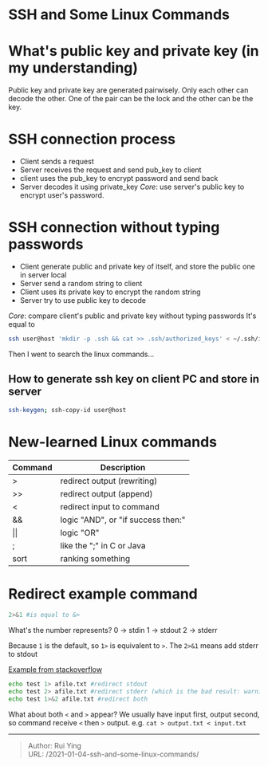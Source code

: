 # SSH and Some Linux Commands

# What's public key and private key (in my understanding)
Public key and private key are generated pairwisely. Only each other can decode the other. One of the pair can be the lock and the other can be the key.

# SSH connection process

- Client sends a request
- Server receives the request and send pub_key to client
- client uses the pub_key to encrypt password and send back
- Server decodes it using private_key
*Core*: use server's public key to encrypt user's password.

# SSH connection without typing passwords

- Client generate public and private key of itself, and store the public one in server local
- Server send a random string to client
- Client uses its private key to encrypt the random string
- Server try to use public key to decode

*Core*:  compare client's public and private key without typing passwords
It's equal to
```bash
ssh user@host 'mkdir -p .ssh && cat >> .ssh/authorized_keys' < ~/.ssh/id_rsa.pub
```
Then I went to search the linux commands...

## How to generate ssh key on client PC and store in server
```bash
ssh-keygen; ssh-copy-id user@host
```

# New-learned Linux commands


|Command|Description|
|--|--|
|>|redirect output (rewriting)|
| >>|redirect output (append)|
|<|redirect input to command|
|&&| logic "AND", or "if success then:"|
|\|\||logic "OR"|
|;|like the ";" in C or Java|
|sort| ranking something|

# Redirect example command
```bash
2>&1 #is equal to &>
```
What's the number represents?
0 -> stdin
1 -> stdout
2 -> stderr

Because `1` is the default, so `1>` is equivalent to `>`. The `2>&1` means add stderr to stdout

[Example from stackoverflow](https://stackoverflow.com/questions/818255/in-the-shell-what-does-21-mean)
```bash
echo test 1> afile.txt #redirect stdout
echo test 2> afile.txt #redirect stderr (which is the bad result: warnings)
echo test 1>&2 afile.txt #redirect both
```
What about both `<` and `>` appear? We usually have input first, output second, so command receive `<` then `>` output.
e.g. `cat > output.txt < input.txt`


---

> Author: Rui Ying  
> URL: /2021-01-04-ssh-and-some-linux-commands/  

